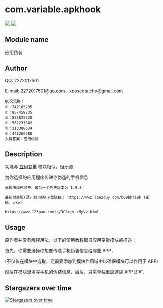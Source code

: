 # com.variable.apkhook

[![](https://img.shields.io/github/v/release/Xposed-Modules-Repo/com.variable.apkhook)](https://github.com/Xposed-Modules-Repo/com.variable.apkhook/releases/latest)
[![](https://img.shields.io/github/downloads/Xposed-Modules-Repo/com.variable.apkhook/total)](https://img.shields.io/github/downloads/Xposed-Modules-Repo/com.variable.apkhook/total)

## Module name

应用伪装

## Author

QQ: 2272017501

E-mail: 2272017501@qq.com、xposedtaichu@gmail.com

```
QQ交流群：
①：742185295
②：867458735
③：853825328
④：561233802
⑤：213388634
⑥：441260380
入群答案：应用伪装
```

## Description

功能与 [应用变量](https://github.com/NekoGirlSAIKOU/AppEnv-Kotlin) 模块相似，但闭源.

为你选择的应用程序传递你伪造的手机信息

```
此模块现已收费，最后一个免费版本为 1.9.8

最新付费版(源计划)模块下载链接： https://wwz.lanzouy.com/b09bhrioh (密码:fake)

https://www.123pan.com/s/3CSxjv-cMpVv.html

```

## Usage

原作者并没有解释用法，以下的使用教程取自应用变量模块的描述：

首先，你需要选择你想要传递手机伪装信息给哪些 APP，

(不仅仅在模块中选取，还需要添加到模块作用域中以确保模块可以作用于 APP)

然后在模块里填写手机的伪装信息，最后，只需单独重启这些 APP 即可.

## Stargazers over time

[![Stargazers over time](https://starchart.cc/Xposed-Modules-Repo/com.variable.apkhook.svg)](https://starchart.cc/Xposed-Modules-Repo/com.variable.apkhook)
